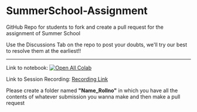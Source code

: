 # SummerSchool-Assignment
GitHub Repo for students to fork and create a pull request for the assignment of Summer School

Use the Discussions Tab on the repo to post your doubts, we'll try our best to resolve them at the earliest!!

---

Link to notebook: [![Open All Colab](https://colab.research.google.com/assets/colab-badge.svg)](https://colab.research.google.com/github/Vinayak-VG/SummerSchool-Assignment)

Link to Session Recording: [Recording Link](https://drive.google.com/file/d/1C2WUfQL3x06Kpl-xOgTb0x3srq-c8kxU/view?usp=sharing)

Please create a folder named  **"Name_Rollno"** in which you have all the contents of whatever submission you wanna make and then make a pull request


